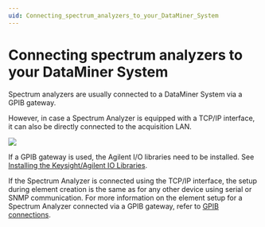 ```yaml
---
uid: Connecting_spectrum_analyzers_to_your_DataMiner_System
---
```


# Connecting spectrum analyzers to your DataMiner System

Spectrum analyzers are usually connected to a DataMiner System via a GPIB gateway.

However, in case a Spectrum Analyzer is equipped with a TCP/IP interface, it can also be directly connected to the acquisition LAN.

![](~/user-guide/images/Spectrum_architecture.jpg)



If a GPIB gateway is used, the Agilent I/O libraries need to be installed. See [Installing the Keysight/Agilent IO Libraries](xref:Installing_the_Keysight_Agilent_IO_Libraries#installing-the-keysightagilent-io-libraries).

If the Spectrum Analyzer is connected using the TCP/IP interface, the setup during element creation is the same as for any other device using serial or SNMP communication. For more information on the element setup for a Spectrum Analyzer connected via a GPIB gateway, refer to [GPIB connections](xref:GPIB_Connection).
